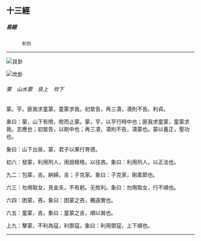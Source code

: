 

## 十三經

##### 易經
　　　`卦四`

* * *

![艮卦](../../imgs/a005.gif)

![坎卦](../../imgs/a004.gif)

###### 蒙　山水蒙　艮上　坎下

蒙。亨。匪我求童蒙，童蒙求我。初筮告，再三凟，凟則不告。利貞。

彖曰：蒙，山下有險，險而止蒙。蒙，亨，以亨行時中也；匪我求童蒙，童蒙求我，志應也；初筮告，以剛中也；再三凟，凟則不告，凟蒙也。蒙以養正，聖功也。

象曰：山下出泉，蒙，君子以果行育德。

初六：發蒙，利用刑人，用說桎梏，以往吝。象曰：利用刑人，以正法也。

九二：包蒙，吉。納婦，吉；子克家。象曰：子克家，剛柔節也。

六三：勿用取女，見金夫，不有躬。无攸利。象曰：勿用取女，行不順也。

六四：困蒙，吝。象曰：困蒙之吝，獨遠實也。

六五：童蒙，吉。象曰：童蒙之吉，順以巽也。

上九：擊蒙，不利為寇，利禦寇。象曰：利用禦寇，上下順也。

* * *

